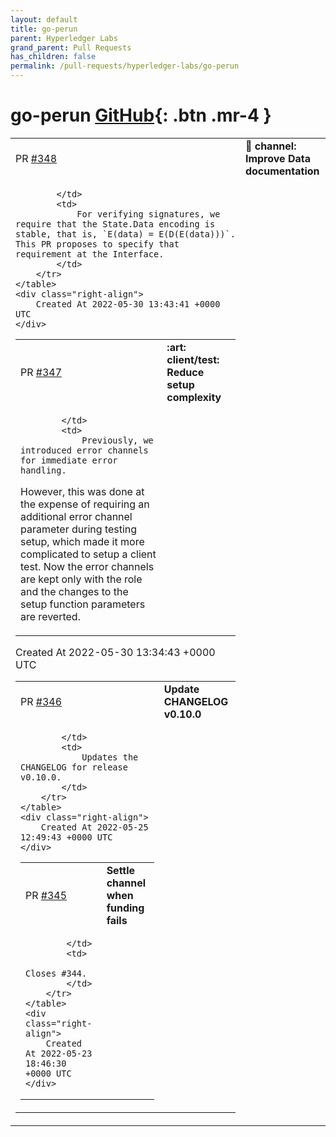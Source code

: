 ```yaml
---
layout: default
title: go-perun
parent: Hyperledger Labs
grand_parent: Pull Requests
has_children: false
permalink: /pull-requests/hyperledger-labs/go-perun
---
```


# go-perun <span class="fs-3 right-align">[GitHub](https://github.com/hyperledger-labs/go-perun){: .btn .mr-4 }</span>


<div>
    <table>
        <tr>
            <td>
                PR <a href="https://github.com/hyperledger-labs/go-perun/pull/348" class=".btn">#348</a>
            </td>
            <td>
                <b>
                    📝 channel: Improve Data documentation
                </b>
            </td>
        </tr>
        <tr>
            <td>
                
            </td>
            <td>
                For verifying signatures, we require that the State.Data encoding is stable, that is, `E(data) = E(D(E(data)))`. This PR proposes to specify that requirement at the Interface.
            </td>
        </tr>
    </table>
    <div class="right-align">
        Created At 2022-05-30 13:43:41 +0000 UTC
    </div>
</div>

<div>
    <table>
        <tr>
            <td>
                PR <a href="https://github.com/hyperledger-labs/go-perun/pull/347" class=".btn">#347</a>
            </td>
            <td>
                <b>
                    :art: client/test: Reduce setup complexity
                </b>
            </td>
        </tr>
        <tr>
            <td>
                
            </td>
            <td>
                Previously, we introduced error channels for immediate error handling.
However, this was done at the expense of requiring an additional error
channel parameter during testing setup, which made it more complicated
to setup a client test. Now the error channels are kept only with the
role and the changes to the setup function parameters are reverted.
            </td>
        </tr>
    </table>
    <div class="right-align">
        Created At 2022-05-30 13:34:43 +0000 UTC
    </div>
</div>

<div>
    <table>
        <tr>
            <td>
                PR <a href="https://github.com/hyperledger-labs/go-perun/pull/346" class=".btn">#346</a>
            </td>
            <td>
                <b>
                    Update CHANGELOG v0.10.0
                </b>
            </td>
        </tr>
        <tr>
            <td>
                
            </td>
            <td>
                Updates the CHANGELOG for release v0.10.0.
            </td>
        </tr>
    </table>
    <div class="right-align">
        Created At 2022-05-25 12:49:43 +0000 UTC
    </div>
</div>

<div>
    <table>
        <tr>
            <td>
                PR <a href="https://github.com/hyperledger-labs/go-perun/pull/345" class=".btn">#345</a>
            </td>
            <td>
                <b>
                    Settle channel when funding fails
                </b>
            </td>
        </tr>
        <tr>
            <td>
                
            </td>
            <td>
                Closes #344.
            </td>
        </tr>
    </table>
    <div class="right-align">
        Created At 2022-05-23 18:46:30 +0000 UTC
    </div>
</div>

